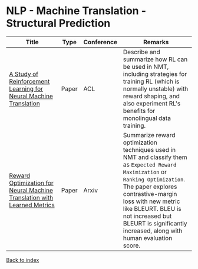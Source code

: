 # NLP - Machine Translation - Structural Prediction
|Title|Type|Conference|Remarks
|--|--|--|--|
|[A Study of Reinforcement Learning for Neural Machine Translation](https://www.aclweb.org/anthology/D18-1397.pdf)|Paper|ACL|Describe and summarize how RL can be used in NMT, including strategies for training RL (which is normally unstable) with reward shaping, and also experiment RL's benefits for monolingual data training.|
|[Reward Optimization for Neural Machine Translation with Learned Metrics](https://arxiv.org/pdf/2104.07541.pdf)|Paper|Arxiv|Summarize reward optimization techniques used in NMT and classify them as `Expected Reward Maximization` or `Ranking Optimization`. The paper explores contrastive-margin loss with new metric like BLEURT. BLEU is not increased but BLEURT is significantly increased, along with human evaluation score.


[Back to index](../../README.md)